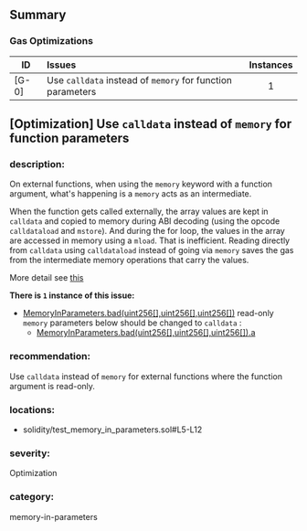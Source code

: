 ## Summary 

### Gas Optimizations

|ID|Issues|Instances|
|---|:---|:---:|
| [G-0] | Use `calldata` instead of `memory` for function parameters | 1 |



## [Optimization] Use `calldata` instead of `memory` for function parameters

### description:

On external functions, when using the `memory` keyword with a function argument, what's happening is a `memory` acts as an intermediate.

When the function gets called externally, the array values are kept in `calldata` and copied to memory during ABI decoding (using the opcode `calldataload` and `mstore`). 
And during the for loop, the values in the array are accessed in memory using a `mload`. That is inefficient. Reading directly from `calldata` using `calldataload` instead of going via `memory` saves the gas from the intermediate memory operations that carry the values.

More detail see [this](https://ethereum.stackexchange.com/questions/74442/when-should-i-use-calldata-and-when-should-i-use-memory)


**There is `1` instance of this issue:**

- [MemoryInParameters.bad(uint256[],uint256[],uint256[])](solidity/test_memory_in_parameters.sol#L5-L12) read-only `memory` parameters below should be changed to `calldata` :
	- [MemoryInParameters.bad(uint256[],uint256[],uint256[]).a](solidity/test_memory_in_parameters.sol#L6)


### recommendation:
Use `calldata` instead of `memory` for external functions where the function argument is read-only.

### locations:
- solidity/test_memory_in_parameters.sol#L5-L12

### severity:
Optimization

### category:
memory-in-parameters
